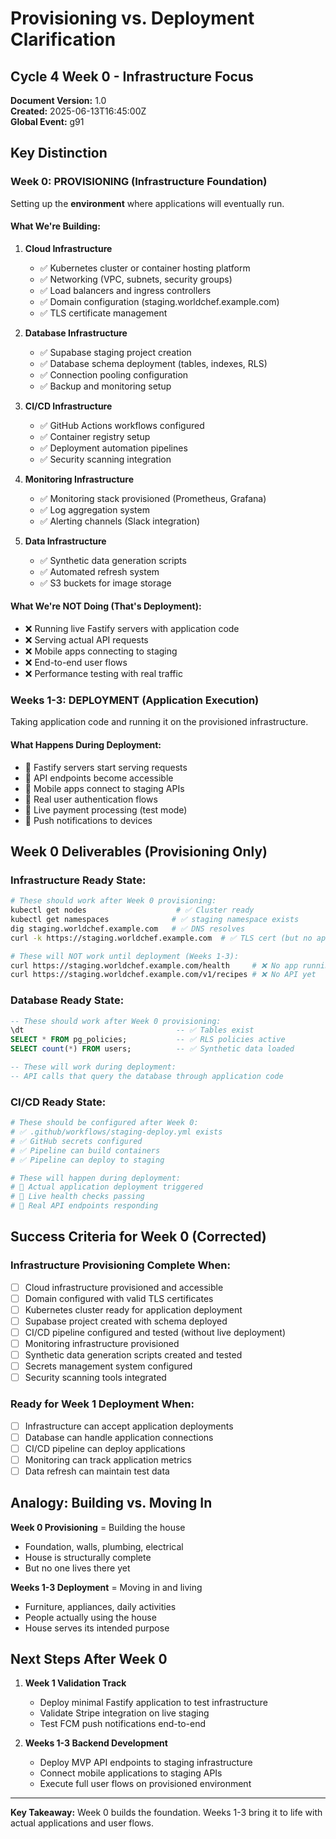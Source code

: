# Provisioning vs. Deployment Clarification
## Cycle 4 Week 0 - Infrastructure Focus

**Document Version:** 1.0  
**Created:** 2025-06-13T16:45:00Z  
**Global Event:** g91  

## Key Distinction

### **Week 0: PROVISIONING (Infrastructure Foundation)**
Setting up the **environment** where applications will eventually run.

#### What We're Building:
1. **Cloud Infrastructure**
   - ✅ Kubernetes cluster or container hosting platform
   - ✅ Networking (VPC, subnets, security groups)
   - ✅ Load balancers and ingress controllers
   - ✅ Domain configuration (staging.worldchef.example.com)
   - ✅ TLS certificate management

2. **Database Infrastructure**
   - ✅ Supabase staging project creation
   - ✅ Database schema deployment (tables, indexes, RLS)
   - ✅ Connection pooling configuration
   - ✅ Backup and monitoring setup

3. **CI/CD Infrastructure**
   - ✅ GitHub Actions workflows configured
   - ✅ Container registry setup
   - ✅ Deployment automation pipelines
   - ✅ Security scanning integration

4. **Monitoring Infrastructure**
   - ✅ Monitoring stack provisioned (Prometheus, Grafana)
   - ✅ Log aggregation system
   - ✅ Alerting channels (Slack integration)

5. **Data Infrastructure**
   - ✅ Synthetic data generation scripts
   - ✅ Automated refresh system
   - ✅ S3 buckets for image storage

#### What We're NOT Doing (That's Deployment):
- ❌ Running live Fastify servers with application code
- ❌ Serving actual API requests
- ❌ Mobile apps connecting to staging
- ❌ End-to-end user flows
- ❌ Performance testing with real traffic

### **Weeks 1-3: DEPLOYMENT (Application Execution)**
Taking application code and running it on the provisioned infrastructure.

#### What Happens During Deployment:
- 🚀 Fastify servers start serving requests
- 🚀 API endpoints become accessible
- 🚀 Mobile apps connect to staging APIs
- 🚀 Real user authentication flows
- 🚀 Live payment processing (test mode)
- 🚀 Push notifications to devices

## Week 0 Deliverables (Provisioning Only)

### Infrastructure Ready State:
```bash
# These should work after Week 0 provisioning:
kubectl get nodes                    # ✅ Cluster ready
kubectl get namespaces              # ✅ staging namespace exists
dig staging.worldchef.example.com   # ✅ DNS resolves
curl -k https://staging.worldchef.example.com  # ✅ TLS cert (but no app yet)

# These will NOT work until deployment (Weeks 1-3):
curl https://staging.worldchef.example.com/health     # ❌ No app running
curl https://staging.worldchef.example.com/v1/recipes # ❌ No API yet
```

### Database Ready State:
```sql
-- These should work after Week 0 provisioning:
\dt                                  -- ✅ Tables exist
SELECT * FROM pg_policies;           -- ✅ RLS policies active
SELECT count(*) FROM users;          -- ✅ Synthetic data loaded

-- These will work during deployment:
-- API calls that query the database through application code
```

### CI/CD Ready State:
```yaml
# These should be configured after Week 0:
# ✅ .github/workflows/staging-deploy.yml exists
# ✅ GitHub secrets configured
# ✅ Pipeline can build containers
# ✅ Pipeline can deploy to staging

# These will happen during deployment:
# 🚀 Actual application deployment triggered
# 🚀 Live health checks passing
# 🚀 Real API endpoints responding
```

## Success Criteria for Week 0 (Corrected)

### Infrastructure Provisioning Complete When:
- [ ] Cloud infrastructure provisioned and accessible
- [ ] Domain configured with valid TLS certificates
- [ ] Kubernetes cluster ready for application deployment
- [ ] Supabase project created with schema deployed
- [ ] CI/CD pipeline configured and tested (without live deployment)
- [ ] Monitoring infrastructure provisioned
- [ ] Synthetic data generation scripts created and tested
- [ ] Secrets management system configured
- [ ] Security scanning tools integrated

### Ready for Week 1 Deployment When:
- [ ] Infrastructure can accept application deployments
- [ ] Database can handle application connections
- [ ] CI/CD pipeline can deploy applications
- [ ] Monitoring can track application metrics
- [ ] Data refresh can maintain test data

## Analogy: Building vs. Moving In

**Week 0 Provisioning** = Building the house
- Foundation, walls, plumbing, electrical
- House is structurally complete
- But no one lives there yet

**Weeks 1-3 Deployment** = Moving in and living
- Furniture, appliances, daily activities
- People actually using the house
- House serves its intended purpose

## Next Steps After Week 0

1. **Week 1 Validation Track**
   - Deploy minimal Fastify application to test infrastructure
   - Validate Stripe integration on live staging
   - Test FCM push notifications end-to-end

2. **Weeks 1-3 Backend Development**
   - Deploy MVP API endpoints to staging infrastructure
   - Connect mobile applications to staging APIs
   - Execute full user flows on provisioned environment

---

**Key Takeaway:** Week 0 builds the foundation. Weeks 1-3 bring it to life with actual applications and user flows. 